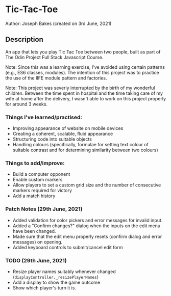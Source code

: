 # Tic-Tac-Toe

Author: Joseph Bakes (created on 3rd June, 2021)

## Description
An app that lets you play Tic Tac Toe between two people, built as part of The Odin Project Full Stack Javascript Course.

Note: Since this was a learning exercise, I've avoided using certain patterns (e.g., ES6 classes, modules). The intention of this project was to practice the use of the IIFE module pattern and factories.

Note: This project was severly interrupted by the birth of my wonderful children. Between the time spent in hospital and the time taking care of my wife at home after the delivery, I wasn't able to work on this project properly for around 3 weeks.

### Things I've learned/practised:
- Improving appearance of website on mobile devices
- Creating a coherent, scalable, fluid appearance
- Structuring code into suitable objects
- Handling colours (specifically, formulae for setting text colour of suitable contrast and for determining similarity between two colours)

### Things to add/improve:
- Build a computer opponent
- Enable custom markers
- Allow players to set a custom grid size and the number of consecutive markers required for victory
- Add a match history

### Patch Notes (29th June, 2021)
- Added validation for color pickers and error messages for invalid input.
- Added a "Confirm changes?" dialog when the inputs on the edit menu have been changed.
- Made sure that the edit menu properly resets (confirm dialog and error messages) on opening.
- Added keyboard controls to submit/cancel edit form

### TODO (29th June, 2021)
- Resize player names suitably whenever changed (`displayController._resizePlayerNames`)
- Add a display to show the game outcome
- Show which player's turn it is.